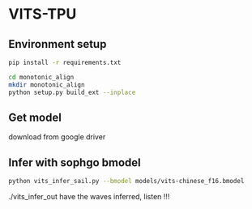 # VITS-TPU

## Environment setup

```bash
pip install -r requirements.txt

cd monotonic_align
mkdir monotonic_align
python setup.py build_ext --inplace
```

## Get model

download from google driver

## Infer with sophgo bmodel

```bash
python vits_infer_sail.py --bmodel models/vits-chinese_f16.bmodel
```

./vits_infer_out have the waves inferred, listen !!!




